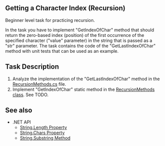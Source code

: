 ## Getting a Character Index (Recursion)

Beginner level task for practicing recursion.

In the task you have to implement "GetIndexOfChar" method that should return the zero-based index (position) of the first occurrence of the specified character ("value" parameter) in the string that is passed as a "str" parameter. The task contains the code of the "GetLastIndexOfChar" method with unit tests that can be used as an example.


## Task Description

1. Analyze the implementation of the "GetLastIndexOfChar" method in the [RecursionMethods.cs](RecursionIndexOfChar/RecursionMethods.cs) file.
1. Implement "GetIndexOfChar" static method in the [RecursionMethods class](RecursionIndexOfChar/RecursionMethods.cs). See TODO.


## See also

* .NET API
  * [String.Length Property](https://docs.microsoft.com/en-us/dotnet/api/system.string.length)
  * [String.Chars Property](https://docs.microsoft.com/en-us/dotnet/api/system.string.chars)
  * [String.Substring Method](https://docs.microsoft.com/en-us/dotnet/api/system.string.substring)